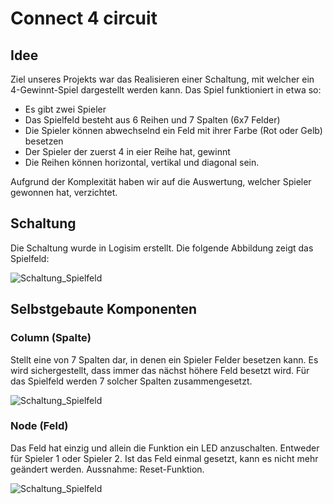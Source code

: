 Connect 4 circuit
=================

Idee
----

Ziel unseres Projekts war das Realisieren einer Schaltung, mit welcher ein 4-Gewinnt-Spiel dargestellt werden kann.
Das Spiel funktioniert in etwa so:
* Es gibt zwei Spieler
* Das Spielfeld besteht aus 6 Reihen und 7 Spalten (6x7 Felder)
* Die Spieler können abwechselnd ein Feld mit ihrer Farbe (Rot oder Gelb) besetzen
* Der Spieler der zuerst 4 in eier Reihe hat, gewinnt
* Die Reihen können horizontal, vertikal und diagonal sein.

Aufgrund der Komplexität haben wir auf die Auswertung, welcher Spieler gewonnen hat, verzichtet.

Schaltung
---------
Die Schaltung wurde in Logisim erstellt. Die folgende Abbildung zeigt das Spielfeld:

![Schaltung_Spielfeld](http://res.cloudinary.com/hag75sfi3/image/upload/v1382105079/schaltung_ekrs0x.png)

Selbstgebaute Komponenten
-------------------------

### Column (Spalte)

Stellt eine von 7 Spalten dar, in denen ein Spieler Felder besetzen kann. Es wird sichergestellt,
dass immer das nächst höhere Feld besetzt wird. Für das Spielfeld werden 7 solcher Spalten zusammengesetzt.

![Schaltung_Spielfeld](http://res.cloudinary.com/hag75sfi3/image/upload/v1382105398/column_yhcch7.png)

### Node (Feld)

Das Feld hat einzig und allein die Funktion ein LED anzuschalten. Entweder für Spieler 1 oder Spieler 2.
Ist das Feld einmal gesetzt, kann es nicht mehr geändert werden. Aussnahme: Reset-Funktion.

![Schaltung_Spielfeld](http://res.cloudinary.com/hag75sfi3/image/upload/v1382105471/node_g6cqkv.png)
